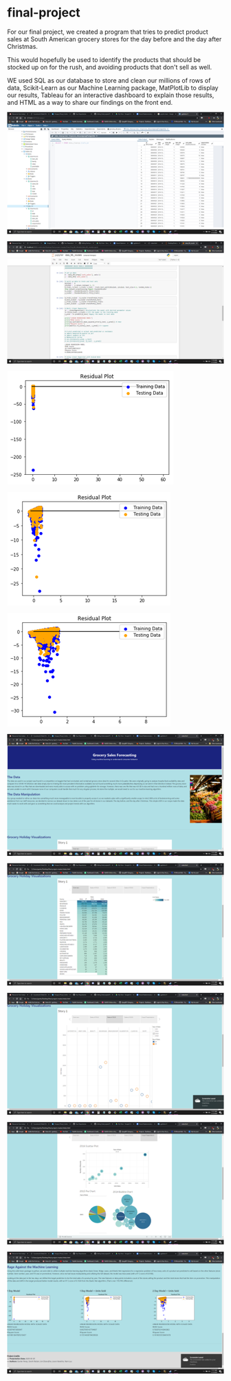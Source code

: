 # final-project

For our final project, we created a program that tries to predict product sales at South American grocery stores for the day before and the day after Christmas.

This would hopefully be used to identify the products that should be stocked up on for the rush, and avoiding products
that don't sell as well.

WE used SQL as our database to store and clean our millions of rows of data, Scikit-Learn as our Machine Learning package, MatPlotLib to display our results, Tableau for an interactive dashboard to explain those results, and HTML as a way to share our findings on the front end.

![Our SQL](images/SQL.png)

![Our Model-Training Code](images/Machine_Learning_Notebook.png)

![Our First Residual Plot](images/residual_plot_1.png)

![Our Second Residual Plot](images/residual_plot_2.png)

![Our Third Residual Plot](images/residual_plot_3.png)

![Our Website](images/Website.png)

![Main Tableau Comparisson](images/Tableau.png)

![2015 Sales Tableau Comparisson](images/Tableau_2.png)

![Visuals for All Tableau Comparissons](images/Tableau_3.png)

![Website Machine Learning Visuals](images/Machine_Learning_Plots.png)
